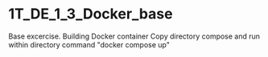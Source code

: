 # 1T_DE_1_3_Docker_base
Base excercise. Building Docker container
Copy directory compose and run within directory command "docker compose up"
